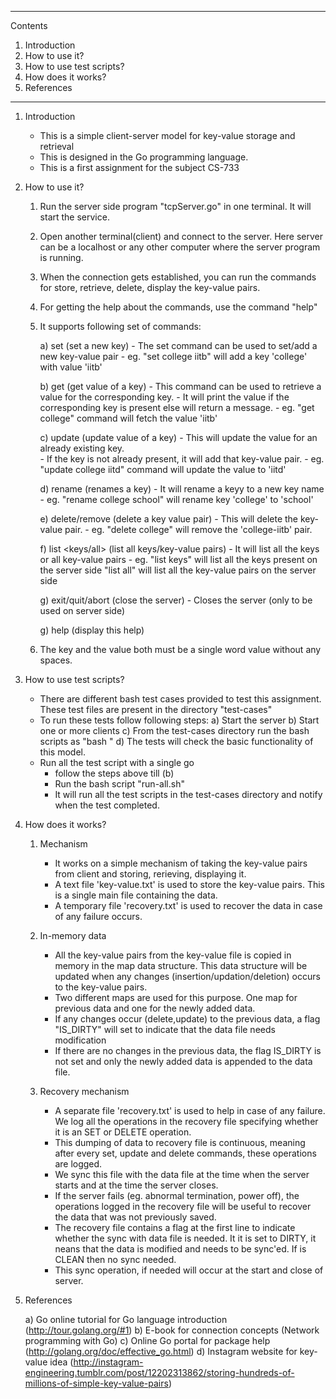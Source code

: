 -----------------
Contents
1. Introduction
2. How to use it?
3. How to use test scripts?
4. How does it works?
5. References
-----------------

1. Introduction
	- This is a simple client-server model for key-value storage and retrieval
	- This is designed in the Go programming language.
	- This is a first assignment for the subject CS-733


2. How to use it?

	1. Run the server side program "tcpServer.go" in one terminal. It will start the service.
	2. Open another terminal(client) and connect to the server. Here server can be a localhost or any other
	   computer where the server program is running.
	3. When the connection gets established, you can run the commands for store, retrieve, delete, display
	   the key-value pairs.
	4. For getting the help about the commands, use the command "help"
	5. It supports following set of commands:

		a) set <key> <value> 			(set a new key)
			- The set command can be used to set/add a new key-value pair
			- eg. "set college iitb" will add a key 'college' with value 'iitb'

		b) get    <key>				(get value of a key)
			- This command can be used to retrieve a value for the corresponding key.
			- It will print the value if the corresponding key is present else will return a message.
			- eg. "get college" command will fetch the value 'iitb'

		c) update <key> <value>			(update value of a key)
			- This will update the value for an already existing key.	
			- If the key is not already present, it will add that key-value pair.
			- eg. "update college iitd" command will update the value to 'iitd'

		d) rename <key> <newkey>		(renames a key)
			- It will rename a keyy to a new key name
			- eg. "rename college school" will rename key 'college' to 'school'
				
		e) delete/remove <key>			(delete a key value pair)
			- This will delete the key-value pair.
			- eg. "delete college" will remove the 'college-iitb' pair.

		f) list   <keys/all>			(list all keys/key-value pairs)
			- It will list all the keys or all key-value pairs
			- eg. "list keys" will list all the keys present on the server side
			      "list all" will list all the key-value pairs on the server side

		g) exit/quit/abort			(close the server)
			- Closes the server (only to be used on server side)

		g) help					(display this help)

	6. The key and the value both must be a single word value without any spaces.

3. How to use test scripts?

	- There are different bash test cases provided to test this assignment. These test files are
	  present in the directory "test-cases"
	- To run these tests follow following steps:
		a) Start the server
		b) Start one or more clients
		c) From the test-cases directory run the bash scripts as "bash <scrip-name>"
		d) The tests will check the basic functionality of this model.
	- Run all the test script with a single go
		- follow the steps above till (b)
		- Run the bash script "run-all.sh"
		- It will run all the test scripts in the test-cases directory and notify when the test completed.

4. How does it works?

	1. Mechanism
		- It works on a simple mechanism of taking the key-value pairs from client and storing, 
		  rerieving, displaying it.
		- A text file 'key-value.txt' is used to store the key-value pairs. This is a single main file
		  containing the data.
		- A temporary file 'recovery.txt' is used to recover the data in case of any failure occurs.

	2. In-memory data
		- All the key-value pairs from the key-value file is copied in memory in the map data structure.
		  This data structure will be updated when any changes (insertion/updation/deletion) occurs to
		  the key-value pairs.
		- Two different maps are used for this purpose. One map for previous data and one for the newly
		  added data.
		- If any changes occur (delete,update) to the previous data, a flag "IS_DIRTY" will set to indicate
		  that the data file needs modification
		- If there are no changes in the previous data, the flag IS_DIRTY is not set and only the newly added
		  data is appended to the data file.

	3. Recovery mechanism
		- A separate file 'recovery.txt' is used to help in case of any failure. We log all the operations
		  in the recovery file specifying whether it is an SET or DELETE operation.
		- This dumping of data to recovery file is continuous, meaning after every set, update and delete
		  commands, these operations are logged.
		- We sync this file with the data file at the time when the server starts and at the time the server
		  closes.
		- If the server fails (eg. abnormal termination, power off), the operations logged in the recovery
		  file will be useful to recover the data that was not previously saved.
		- The recovery file contains a flag at the first line to indicate whether the sync with data file
		  is needed. It it is set to DIRTY, it neans that the data is modified and needs to be sync'ed. If
		  is CLEAN then no sync needed.
		- This sync operation, if needed will occur at the start and close of server.

5. References

	a) Go online tutorial for Go language introduction (http://tour.golang.org/#1)
	b) E-book for connection concepts (Network programming with Go)
	c) Online Go portal for package help (http://golang.org/doc/effective_go.html)
	d) Instagram website for key-value idea (http://instagram-engineering.tumblr.com/post/12202313862/storing-hundreds-of-millions-of-simple-key-value-pairs)
